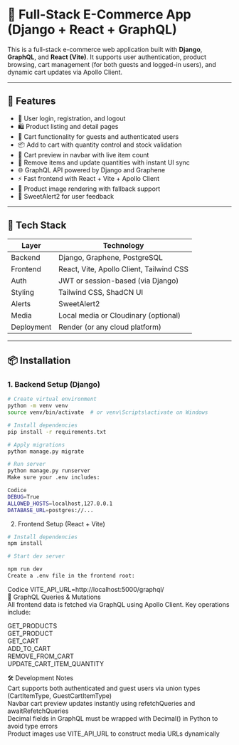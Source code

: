 # 🛒 Full-Stack E-Commerce App (Django + React + GraphQL)  

This is a full-stack e-commerce web application built with **Django**, **GraphQL**, and **React (Vite)**. It supports user authentication, product browsing, cart management (for both guests and logged-in users), and dynamic cart updates via Apollo Client.  

---

## 🚀 Features

- 🔐 User login, registration, and logout  
- 🛍️ Product listing and detail pages  
- 🛒 Cart functionality for guests and authenticated users  
- 📦 Add to cart with quantity control and stock validation  
- 🧮 Cart preview in navbar with live item count  
- 🧹 Remove items and update quantities with instant UI sync  
- 🌐 GraphQL API powered by Django and Graphene  
- ⚡ Fast frontend with React + Vite + Apollo Client  
- 📸 Product image rendering with fallback support  
- 💬 SweetAlert2 for user feedback  

---

## 🧱 Tech Stack

| Layer       | Technology                         |
|-------------|-------------------------------------|
| Backend     | Django, Graphene, PostgreSQL        |
| Frontend    | React, Vite, Apollo Client, Tailwind CSS |
| Auth        | JWT or session-based (via Django)   |
| Styling     | Tailwind CSS, ShadCN UI             |
| Alerts      | SweetAlert2                         |
| Media       | Local media or Cloudinary (optional)|
| Deployment  | Render (or any cloud platform)      |

---

## 📦 Installation

### 1. Backend Setup (Django)

```bash
# Create virtual environment
python -m venv venv
source venv/bin/activate  # or venv\Scripts\activate on Windows

# Install dependencies
pip install -r requirements.txt

# Apply migrations
python manage.py migrate

# Run server
python manage.py runserver
Make sure your .env includes:

Codice
DEBUG=True
ALLOWED_HOSTS=localhost,127.0.0.1
DATABASE_URL=postgres://...
```

2. Frontend Setup (React + Vite)
```bash
# Install dependencies
npm install

# Start dev server

npm run dev
Create a .env file in the frontend root:  
```

Codice
VITE_API_URL=http://localhost:5000/graphql/  
🧪 GraphQL Queries & Mutations  
All frontend data is fetched via GraphQL using Apollo Client. Key operations include:  
  
GET_PRODUCTS  
GET_PRODUCT  
GET_CART  
ADD_TO_CART  
REMOVE_FROM_CART  
UPDATE_CART_ITEM_QUANTITY    

🛠️ Development Notes  
Cart supports both authenticated and guest users via union types (CartItemType, GuestCartItemType)  
Navbar cart preview updates instantly using refetchQueries and awaitRefetchQueries  
Decimal fields in GraphQL must be wrapped with Decimal() in Python to avoid type errors  
Product images use VITE_API_URL to construct media URLs dynamically  
